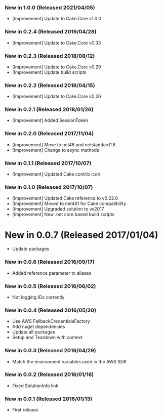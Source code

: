 ### New in 1.0.0 (Released 2021/04/05)
* [Improvement] Update to Cake.Core v1.0.0

### New in 0.2.4 (Released 2019/04/28)
* [Improvement] Update to Cake.Core v0.33

### New in 0.2.3 (Released 2018/08/12)
* [Improvement] Update to Cake.Core v0.29
* [Improvement] Update build scripts

### New in 0.2.2 (Released 2018/04/15)
* [Improvement] Update to Cake.Core v0.26

### New in 0.2.1 (Released 2018/01/26)
* [Improvement] Added SessionToken 

### New in 0.2.0 (Released 2017/11/04)
* [Improvement] Move to net46 and netstandard1.6
* [Improvement] Change to async methods

### New in 0.1.1 (Released 2017/10/07)
* [Improvement] Updated Cake contrib icon

### New in 0.1.0 (Released 2017/10/07)
* [Improvement] Updated Cake reference to v0.22.0
* [Improvement] Moved to net461 for Cake compatibility
* [Improvement] Upgraded solution to vs2017
* [Improvement] New .net core based build scripts

# New in 0.0.7 (Released 2017/01/04)
* Update packages

### New in 0.0.6 (Released 2016/09/17)
* Added reference parameter to aliases

### New in 0.0.5 (Released 2016/06/02)
* Not logging IDs correctly 

### New in 0.0.4 (Released 2016/05/20)
* Use AWS FallbackCredentialsFactory
* Add nuget dependencies
* Update all packages
* Setup and Teardown with context

### New in 0.0.3 (Released 2016/04/29)
* Match the environment variables used in the AWS SDK

### New in 0.0.2 (Released 2016/01/16)
* Fixed SolutionInfo link

### New in 0.0.1 (Released 2016/01/13)
* First release.
